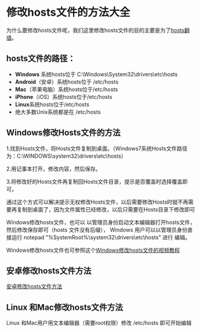 # 修改hosts文件的方法大全

为什么要修改hosts文件呢，我们这里修改hosts文件的目的主要是为了<a href="https://github.com/bannedbook/fanqiang/wiki/hosts%E7%BF%BB%E5%A2%99" target="_blank">hosts翻墙</a>。

<h2>hosts文件的路径：</h2>
<ul>
	<li><strong>Windows</strong> 系统hosts位于 C:\Windows\System32\drivers\etc\hosts</span></li>
	<li><strong>Android</strong>（安卓）系统hosts位于 /etc/hosts</span></li>
	<li><strong>Mac</strong>（苹果电脑）系统hosts位于/etc/hosts</span></li>
	<li><strong>iPhone</strong>（iOS）系统hosts位于/etc/hosts</span></li>
	<li><strong>Linux</strong>系统hosts位于/etc/hosts</span></li>
	<li>绝大多数Unix系统都是在 /etc/hosts</li>
</ul>

<h2>Windows修改Hosts文件的方法</h2>
1.找到Hosts文件，将Hosts文件复制到桌面。（Windows7系统Hosts文件路径为：C:\WINDOWS\system32\drivers\etc\hosts）

2.用记事本打开，修改内容，然后保存。

3.将修改好的Hosts文件再复制回Hosts文件目录，提示是否覆盖时选择覆盖即可。

通过这个方式可以解决提示无权修改Hosts文件，以后需要修改Hosts时就不再需要再复制到桌面了，因为文件属性已经修改，以后只需要在Hosts目录下修改即可

Windows修改hosts文件，也可以 以管理员身份启动文本编辑器打开hosts文件，然后修改保存即可（hosts 文件没有后缀）， Windows 用户可以以管理员身份直接运行 notepad "%SystemRoot%\system32\drivers\etc\hosts" 进行 编辑。

Windows修改hosts文件也可参照这个<a href="https://raw.githubusercontent.com/kgfw/fg/master/hosts/hostsmodify.mp4" >Windows修改hosts文件的视频教程</a>

<h2>安卓修改hosts文件方法</h2>
<a href="https://github.com/bannedbook/fanqiang/blob/master/unlockurl/androidhosts.md" >安卓修改hosts文件方法</a>

<h2>Linux 和Mac修改hosts文件方法</h2>
Linux 和Mac用户用文本编辑器（需要root权限）修改 /etc/hosts 即可开始编辑


